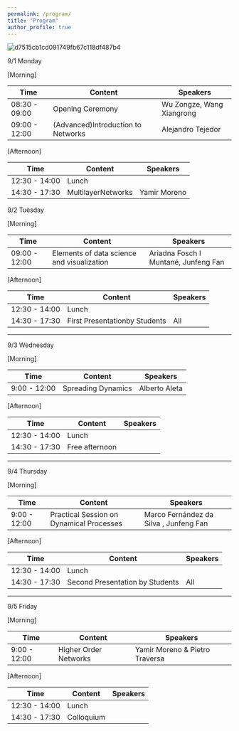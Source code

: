 ```yaml
---
permalink: /program/
title: "Program"
author_profile: true
---
```


![d7515cb1cd091749fb67c118df487b4](https://github.com/user-attachments/assets/4e51bf88-fd2d-4dcd-b5c0-a543fe6043d8)

9/1 Monday

[Morning] 

| Time             | Content                                 |             Speakers                             |
| --------         | ------                                   | ----------------------                           |
| 08:30 - 09:00    | Opening Ceremony                        | Wu Zongze, Wang Xiangrong  |
| 09:00 - 12:00    | (Advanced)Introduction to Networks    | Alejandro Tejedor           |
 
[Afternoon] 

| Time             | Content                                |             Speakers                             |
| --------         |---------| ----------------------                           |
| 12:30 - 14:00    | Lunch                                         
| 14:30 - 17:30    | MultilayerNetworks                       | Yamir Moreno                  |


9/2 Tuesday

[Morning] 

| Time             | Content                                 |             Speakers                              |
| --------         | ------                                    | ----------------------                            |
| 09:00 - 12:00    | Elements of data science and visualization|Ariadna Fosch I Muntané, Junfeng Fan       |
 
[Afternoon] 

| Time             | Content                                    |             Speakers                             |
| --------         | ------                                     | ----------------------                           |
| 12:30 - 14:00    | Lunch                                     |  |
| 14:30 - 17:30    | First Presentationby Students       |   All |

---
9/3 Wednesday

[Morning] 

| Time             | Content                                        |             Speakers                              |
| --------         | ------                                    | ----------------------                            |
| 9:00 - 12:00     | Spreading Dynamics                     | Alberto Aleta      |
 
[Afternoon] 

| Time             | Content                                  |             Speakers                             |
| --------         | ------                                 | ----------------------                           |
| 12:30 - 14:00    | Lunch                                      |
| 14:30 - 17:30    |   Free afternoon                       |     |

---
9/4 Thursday

[Morning] 

| Time             | Content                               |             Speakers                              |
| --------         | ------                                    | ----------------------                            |
| 9:00 - 12:00     | Practical Session on Dynamical Processes     | Marco Fernández da Silva , Junfeng Fan|
 
[Afternoon] 

| Time             | Content                                   |             Speakers                             |
| --------         | ------                                  | ----------------------                           |
| 12:30 - 14:00    | Lunch                                    |
| 14:30 - 17:30    | Second Presentation by Students      |   All  |

---
9/5 Friday

[Morning] 

| Time             | Content                                   |             Speakers                              |
| --------         | ------                                    | ----------------------                            |
| 9:00 - 12:00     | Higher Order Networks                 | Yamir Moreno & Pietro Traversa         |
 
[Afternoon] 

| Time             | Content                                      |             Speakers                             |
| --------         | ------                                 | ----------------------                           |
| 12:30 - 14:00    | Lunch                                   |
| 14:30 - 17:30    | Colloquium                                         |     |

